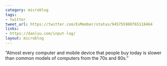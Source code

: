 ```yaml
---
category: microblog
tags:
- twitter
tweet_url: https://twitter.com/ExMember/status/945755900765118464
links:
- https://danluu.com/input-lag/
layout: microblog
---
```

“Almost every computer and mobile device that people buy today is slower than common models of computers from the 70s and 80s.”

